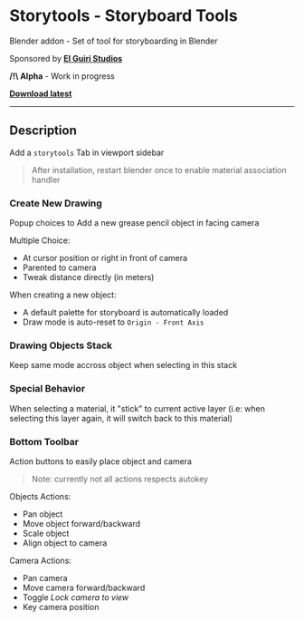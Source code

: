 # Storytools - Storyboard Tools

Blender addon - Set of tool for storyboarding in Blender

Sponsored by [**El Guiri Studios**](https://www.elguiristudios.com/)


**/!\ Alpha** - Work in progress

**[Download latest](https://github.com/Pullusb/storytools/archive/master.zip)**

<!-- https://github.com/Pullusb/storytools/archive/refs/heads/master.zip -->

 
---  

## Description

Add a `storytools` Tab in viewport sidebar 

> After installation, restart blender once to enable material association handler

### Create New Drawing

Popup choices to Add a new grease pencil object in facing camera

Multiple Choice:

- At cursor position or right in front of camera
- Parented to camera
- Tweak distance directly (in meters)

When creating a new object:

- A default palette for storyboard is automatically loaded
- Draw mode is auto-reset to `Origin - Front Axis`

### Drawing Objects Stack

Keep same mode accross object when selecting in this stack

### Special Behavior

When selecting a material, it "stick" to current active layer
(i.e: when selecting this layer again, it will switch back to this material)


### Bottom Toolbar

Action buttons to easily place object and camera

> Note: currently not all actions respects autokey

Objects Actions:

- Pan object
- Move object forward/backward
- Scale object
- Align object to camera 

Camera Actions:

- Pan camera
- Move camera forward/backward
- Toggle _Lock camera to view_
- Key camera position


<!-- ## TODO

Create a test storyboard template 

Object list (UIlist)
- Object are created stored in a `GP` / `Gpencil` / `Drawings` collection (user can manually create sub-collection if needed)

Palette list (Material UIlist + buttons)
- Possibility to move materials

Brush association

## IDEAS

- set canvas grid color according to depth (or based on other information)
    - refreshed when changing object from dedicated UI list

- Set 1,2,3,4 buttons to brushes: Stroke, Fill, Negative Fill, Shadow
    - Need to create custom brushes (import from a blend or create from scratch)
    - Also need change to chosen layer (need to have association choice somewhere).
    - 

-->